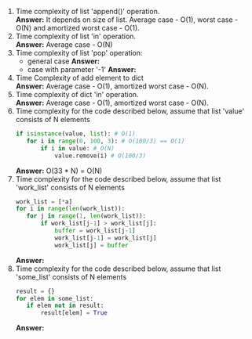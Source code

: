 1. Time complexity of list 'append()' operation.  
   **Answer:**  It depends on size of list. Average case - O(1), worst case - O(N) and amortized worst case - O(1).
2. Time complexity of list 'in' operation.  
   **Answer:**  Average case - O(N)
3. Time complexity of list 'pop' operation:  
     * general case  **Answer:**  
     * case with parameter '-1' **Answer:**  
4. Time Complexity of add element to dict  
   **Answer:**  Average case - O(1), amortized worst case - O(N).
5. Time complexity of dict 'in' operation.  
   **Answer:**  Average case - O(1), amortized worst case - O(N).
6. Time complexity for the code described below, assume that list 'value' consists of N elements
    ```python
   if isinstance(value, list): # O(1)
       for i in range(0, 100, 3): # O(100/3) == O(1)
           if i in value: # O(N)
               value.remove(i) # O(100/3)
    ```
    **Answer:**  O(33 * N) = O(N)
7. Time complexity for the code described below, assume that list 'work_list' consists of N elements
    ```python
   work_list = [*a]
   for i in range(len(work_list)):
       for j in range(1, len(work_list)):
           if work_list[j-1] > work_list[j]:
               buffer = work_list[j-1]
               work_list[j-1] = work_list[j]
               work_list[j] = buffer
    ```
    **Answer:**
8. Time complexity for the code described below, assume that list 'some_list' consists of N elements
    ```python
   result = {}
   for elem in some_list:
       if elem not in result:
           result[elem] = True
    ```
    **Answer:**
